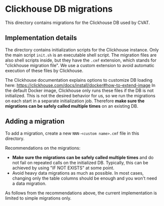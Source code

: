 <!--
 Copyright (C) CVAT.ai Corporation

 SPDX-License-Identifier: MIT
-->

# Clickhouse DB migrations

This directory contains migrations for the Clickhouse DB used by CVAT.

## Implementation details

The directory contains initialization scripts for the Clickhouse instance.
Only the main script `init.sh` is an executable shell script. The migration files
are also shell scripts inside, but they have the `.cmf` extension, which stands
for "clickhouse migration file". We use a custom extension to avoid automatic execution
of these files by Clickhouse.

The Clickhouse documentation explains options to customize DB loading here:
<https://clickhouse.com/docs/install/docker#how-to-extend-image>
In the default Docker image, Clickhouse only runs these files if the DB is not initialized.
This is not the desired behavior for us, so we run the migrations on each start in a separate
initialization job. Therefore **make sure the migrations can be safely called multiple times**
on an existing DB.

## Adding a migration

To add a migration, create a new `NNN-<custom name>.cmf` file in this directory.

Recommendations on the migrations:
- **Make sure the migrations can be safely called multiple times**
  and do not fail on repeated calls on the initialized DB.
  Typically, this can be achieved by using "IF NOT EXISTS" at some point.
- Avoid heavy data migrations as much as possible. In most cases, changing only the table
  columns should be enough and you won't need a data migration.

As follows from the recommendations above, the current implementation is limited
to simple migrations only.
